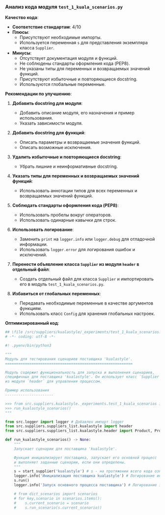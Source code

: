 ### **Анализ кода модуля `test_1_kuala_scenarios.py`**

**Качество кода**:
- **Соответствие стандартам**: 4/10
- **Плюсы**:
    - Присутствуют необходимые импорты.
    - Используется переменная `s` для представления экземпляра класса `Supplier`.
- **Минусы**:
    - Отсутствует документация модуля и функций.
    - Не соблюдены стандарты оформления кода (PEP8).
    - Не указаны типы для переменных и возвращаемых значений функций.
    - Присутствуют избыточные и повторяющиеся docstring.
    - Используются глобальные переменные.

**Рекомендации по улучшению**:

1.  **Добавить docstring для модуля**:
    - Добавить описание модуля, его назначения и пример использования.
    - Указать зависимости модуля.

2.  **Добавить docstring для функций**:
    - Описать параметры и возвращаемые значения функций.
    - Описать возможные исключения.

3.  **Удалить избыточные и повторяющиеся docstring**:
    - Убрать лишние и неинформативные docstring.

4.  **Указать типы для переменных и возвращаемых значений функций**:
    - Использовать аннотации типов для всех переменных и возвращаемых значений функций.

5.  **Соблюдать стандарты оформления кода (PEP8)**:
    - Использовать пробелы вокруг операторов.
    - Использовать одинарные кавычки для строк.

6.  **Использовать логирование**:
    - Заменить `print` на `logger.info` или `logger.debug` для отладочной информации.
    - Использовать `logger.error` для логирования ошибок и исключений.

7.  **Перенести объявление класса `Supplier` из модуля `header` в отдельный файл**:
    - Создать отдельный файл для класса `Supplier` и импортировать его в модуль `test_1_kuala_scenarios.py`.

8.  **Избавиться от глобальных переменных**:
    - Передавать необходимые переменные в качестве аргументов функциям.
    - Использовать класс `Config` для хранения глобальных настроек.

**Оптимизированный код**:

```python
## \file /src/suppliers/kualastyle/_experiments/test_1_kuala_scenarios.py
# -*- coding: utf-8 -*-

#! .pyenv/bin/python3

"""
Модуль для тестирования сценариев поставщика 'kualastyle'.
==========================================================

Модуль содержит функциональность для запуска и выполнения сценариев,
специфичных для поставщика 'kualastyle'. Он использует класс `Supplier`
из модуля `header` для управления процессом.

Пример использования
----------------------

>>> from src.suppliers.kualastyle._experiments.test_1_kuala_scenarios import run_kualastyle_scenarios
>>> run_kualastyle_scenarios()
"""

from src.logger import logger # Добавлен импорт logger
from src.suppliers.suppliers_list.kualastyle import header
from src.suppliers.suppliers_list.kualastyle.header import Product, ProductFields, start_supplier

def run_kualastyle_scenarios() -> None:
    """
    Запускает сценарии для поставщика 'kualastyle'.

    Функция инициализирует поставщика, запускает его основной процесс
    и выполняет заданные сценарии, если они определены.
    """
    s = start_supplier('kualastyle') # s - на протяжении всего кода означает класс `Supplier`
    logger.info('Инициализация поставщика kualastyle') # Логирование инициализации поставщика
    s.run()
    logger.info('Запуск основного процесса поставщика') # Логирование запуска основного процесса

    # from dict_scenarios import scenarios
    # for key,scenario in scenarios.items():
    #    s.current_scenario = scenario
    #    s.run_scenario(s.current_scenario))